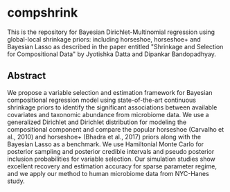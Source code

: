 # compshrink

This is the repository for Bayesian Dirichlet-Multinomial regression using global-local shrinkage priors: including horseshoe, horseshoe+ and Bayesian Lasso as described in the paper entitled "Shrinkage and Selection for Compositional Data" by Jyotishka Datta and Dipankar Bandopadhyay. 

## Abstract

We propose a variable selection and estimation framework for Bayesian compositional regression model using state-of-the-art continuous shrinkage priors to identify the significant associations between available covariates and taxonomic abundance from microbiome data. We use a generalized Dirichlet and Dirichlet distribution for modeling the compositional component and compare the popular horseshoe (Carvalho et al., 2010) and horseshoe+ (Bhadra et al., 2017) priors along with the Bayesian Lasso as a benchmark. We use Hamiltonial Monte Carlo for posterior sampling and posterior credible intervals and pseudo posterior inclusion probabilities for variable selection. Our simulation studies show excellent recovery and estimation accuracy for sparse parameter regime, and we apply our method to human microbiome data from NYC-Hanes study.


